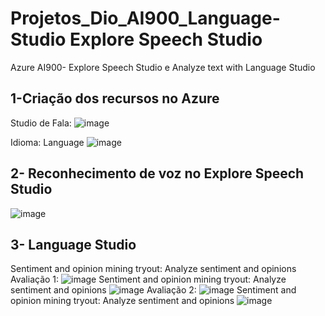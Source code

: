 # Projetos_Dio_AI900_Language-Studio Explore Speech Studio
Azure AI900- Explore Speech Studio e  Analyze text with Language Studio

## 1-Criação dos recursos no Azure

Studio de Fala:
![image](https://github.com/adomiranbastos/Projetos_Dio_AI900_Language-Studio/assets/80589839/8f3960f1-478a-4267-b9b5-a1c98fbdb3f6)


Idioma: Language
![image](https://github.com/adomiranbastos/Projetos_Dio_AI900_Language-Studio/assets/80589839/9b33d087-2561-4496-88db-c3c0b299445c)


## 2- Reconhecimento de voz no Explore Speech Studio
![image](https://github.com/adomiranbastos/Projetos_Dio_AI900_Language-Studio/assets/80589839/cdff26dc-2954-4ac5-ac30-42cc67526f0d)

## 3- Language Studio
Sentiment and opinion mining tryout: Analyze sentiment and opinions
Avaliação 1:
![image](https://github.com/adomiranbastos/Projetos_Dio_AI900_Language-Studio/assets/80589839/2d4c2792-9277-4252-a370-0238c8e4a9dd)
Sentiment and opinion mining tryout: Analyze sentiment and opinions
![image](https://github.com/adomiranbastos/Projetos_Dio_AI900_Language-Studio/assets/80589839/69e0d2e3-9f18-4f8f-ac31-f2dbd20bc1c4)
Avaliação 2:
![image](https://github.com/adomiranbastos/Projetos_Dio_AI900_Language-Studio/assets/80589839/1039f50c-e489-4736-b954-863e5dfe1b81)
Sentiment and opinion mining tryout: Analyze sentiment and opinions
![image](https://github.com/adomiranbastos/Projetos_Dio_AI900_Language-Studio/assets/80589839/cd91d7ee-f2f4-49d1-b9be-a3b23d46b211)







